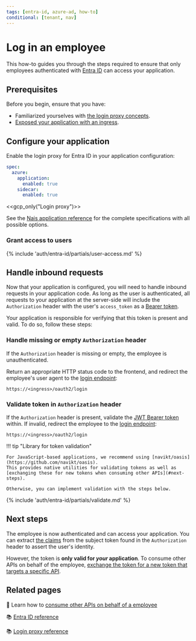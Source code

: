 ```yaml
---
tags: [entra-id, azure-ad, how-to]
conditional: [tenant, nav]
---
```


# Log in an employee

This how-to guides you through the steps required to ensure that only employees authenticated with [Entra ID](../README.md) can access your application.

## Prerequisites

Before you begin, ensure that you have:

- Familiarized yourselves with [the login proxy concepts](../../explanations/README.md#login-proxy).
- [Exposed your application with an ingress](../../../workloads/application/how-to/expose.md).

## Configure your application

Enable the login proxy for Entra ID in your application configuration:

```yaml title="app.yaml"
spec:
  azure:
    application:
      enabled: true
    sidecar:
      enabled: true
```

<<gcp_only("Login proxy")>>

See the [Nais application reference](../../../workloads/application/reference/application-spec.md#azuresidecar) for the complete specifications with all possible options.

### Grant access to users

{% include 'auth/entra-id/partials/user-access.md' %}

## Handle inbound requests

Now that your application is configured, you will need to handle inbound requests in your application code.
As long as the user is authenticated, all requests to your application at the server-side will include the `Authorization` header with the user's `access_token` as a [Bearer token](../../explanations/README.md#bearer-token).

Your application is responsible for verifying that this token is present and valid. To do so, follow these steps:

### Handle missing or empty `Authorization` header

If the `Authorization` header is missing or empty, the employee is unauthenticated.

Return an appropriate HTTP status code to the frontend, and redirect the employee's user agent to the [login endpoint]:

```
https://<ingress>/oauth2/login
```

### Validate token in `Authorization` header

If the `Authorization` header is present, validate the [JWT Bearer token](../../explanations/README.md#bearer-token) within.
If invalid, redirect the employee to the [login endpoint]:

```
https://<ingress>/oauth2/login
```

!!! tip "Library for token validation"

    For JavaScript-based applications, we recommend using [navikt/oasis](https://github.com/navikt/oasis).
    This provides native utilities for validating tokens as well as [exchanging these for new tokens when consuming other APIs](#next-steps).

    Otherwise, you can implement validation with the steps below.

{% include 'auth/entra-id/partials/validate.md' %}

## Next steps

The employee is now authenticated and can access your application.
You can extract [the claims](../reference/README.md#claims) from the subject token found in the `Authorization` header to assert the user's identity.

However, the token is **only valid for _your_ application**.
To consume other APIs on behalf of the employee, [exchange the token for a new token that targets a specific API](consume-obo.md).

## Related pages

:dart: Learn how to [consume other APIs on behalf of a employee](consume-obo.md)

:books: [Entra ID reference](../reference/README.md)

:books: [Login proxy reference](../../reference/README.md#login-proxy)

[login endpoint]: ../../reference/README.md#login-endpoint

